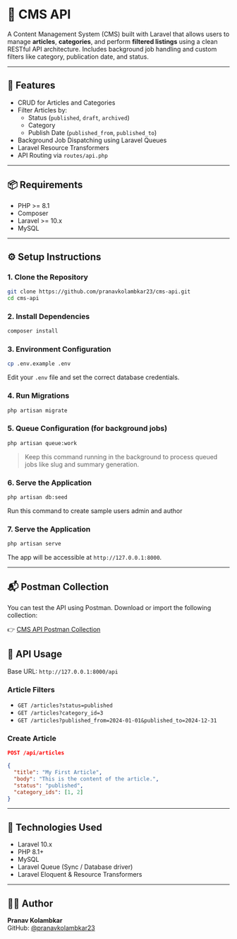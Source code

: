 # 📝 CMS API

A Content Management System (CMS) built with Laravel that allows users to manage **articles**, **categories**, and perform **filtered listings** using a clean RESTful API architecture. Includes background job handling and custom filters like category, publication date, and status.

---

## 🚀 Features

-   CRUD for Articles and Categories
-   Filter Articles by:
    -   Status (`published`, `draft`, `archived`)
    -   Category
    -   Publish Date (`published_from`, `published_to`)
-   Background Job Dispatching using Laravel Queues
-   Laravel Resource Transformers
-   API Routing via `routes/api.php`

---

## 📦 Requirements

-   PHP >= 8.1
-   Composer
-   Laravel >= 10.x
-   MySQL

---

## ⚙️ Setup Instructions

### 1. Clone the Repository

```bash
git clone https://github.com/pranavkolambkar23/cms-api.git
cd cms-api
```

### 2. Install Dependencies

```bash
composer install
```

### 3. Environment Configuration

```bash
cp .env.example .env

```

Edit your `.env` file and set the correct database credentials.

### 4. Run Migrations

```bash
php artisan migrate
```

### 5. Queue Configuration (for background jobs)

```bash
php artisan queue:work
```

> Keep this command running in the background to process queued jobs like slug and summary generation.

### 6. Serve the Application

```bash
php artisan db:seed
```

Run this command to create sample users admin and author

### 7. Serve the Application

```bash
php artisan serve
```

The app will be accessible at `http://127.0.0.1:8000`.

---

## 📬 Postman Collection

You can test the API using Postman. Download or import the following collection:

👉 [CMS API Postman Collection](postman/cms-api.postman_collection.json)

## 🧪 API Usage

Base URL: `http://127.0.0.1:8000/api`

### Article Filters

-   `GET /articles?status=published`
-   `GET /articles?category_id=3`
-   `GET /articles?published_from=2024-01-01&published_to=2024-12-31`

### Create Article

```json
POST /api/articles

{
  "title": "My First Article",
  "body": "This is the content of the article.",
  "status": "published",
  "category_ids": [1, 2]
}
```

---

## 🧰 Technologies Used

-   Laravel 10.x
-   PHP 8.1+
-   MySQL
-   Laravel Queue (Sync / Database driver)
-   Laravel Eloquent & Resource Transformers

---

## 👨‍💻 Author

**Pranav Kolambkar**  
GitHub: [@pranavkolambkar23](https://github.com/pranavkolambkar23)
